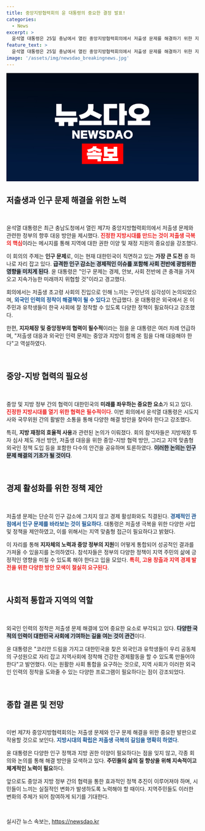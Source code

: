 ```yaml
---
title: 중앙지방협력회의 윤 대통령의 중요한 결정 발표!
categories:
  - News
excerpt: >
  윤석열 대통령은 25일 충남에서 열린 중앙지방협력회의에서 저출생 문제를 해결하기 위한 지방 권한 이양과 재정 지원을 강조했다. 진정한 지방시대가 저출생 극복의 길이라며 외국인 인력 정착 필요성을 언급하며 소통과 협력을 통해 해결 방안을 모색할 것을 당부했다.
feature_text: >
  윤석열 대통령은 25일 충남에서 열린 중앙지방협력회의에서 저출생 문제를 해결하기 위한 지방 권한 이양과 재정 지원을 강조했다. 진정한 지방시대가 저출생 극복의 길이라며 외국인 인력 정착 필요성을 언급하며 소통과 협력을 통해 해결 방안을 모색할 것을 당부했다.
image: '/assets/img/newsdao_breakingnews.jpg'
---
```


<p><img src="/assets/img/newsdao_breakingnews.jpg" alt="cryptoinkorea 속보" /></p>

<h2 data-ke-size="size26">저출생과 인구 문제 해결을 위한 노력</h2>

<p data-ke-size="size16">&nbsp;</p>

<p>윤석열 대통령은 최근 충남도청에서 열린 제7차 중앙지방협력회의에서 저출생 문제와 관련한 정부의 향후 대응 방안을 제시했다. <b><span style="color: #ee2323;">진정한 지방시대를 만드는 것이 저출생 극복의 핵심</span></b>이라는 메시지를 통해 지역에 대한 권한 이양 및 재정 지원의 중요성을 강조했다. </p>

<p>이 회의의 주제는 <b>인구 문제</b>로, 이는 현재 대한민국이 직면하고 있는 <strong>가장 큰 도전</strong> 중 하나로 자리 잡고 있다. <b><span style="background-color: #21538527;">급격한 인구 감소는 경제적인 이슈를 포함해 사회 전반에 광범위한 영향을 미치게 된다</span></b>. 윤 대통령은 "인구 문제는 경제, 안보, 사회 전반에 큰 충격을 가져오고 지속가능한 미래까지 위협할 것"이라고 경고했다.</p>

<p>회의에서는 저출생 초고령 사회의 진입으로 인해 느끼는 구인난의 심각성이 논의되었으며, <b><span style="color: #1a5490;">외국인 인력의 정착이 해결책이 될 수 있다</span></b>고 언급했다. 윤 대통령은 외국에서 온 이주민과 유학생들이 한국 사회에 잘 정착할 수 있도록 다양한 정책이 필요하다고 강조했다. </p>

<p>한편, <b>지자체장 및 중앙정부의 협력이 필수적</b>이라는 점을 윤 대통령은 여러 차례 언급하며, "저출생 대응과 외국인 인력 문제는 중앙과 지방이 함께 온 힘을 다해 대응해야 한다"고 역설하였다. </p>

<p data-ke-size="size16">&nbsp;</p>

<h2 data-ke-size="size26">중앙-지방 협력의 필요성</h2>

<p data-ke-size="size16">&nbsp;</p>

<p>중앙 및 지방 정부 간의 협력이 대한민국의 <strong>미래를 좌우하는 중요한 요소</strong>가 되고 있다. <b><span style="color: #ee2323;">진정한 지방시대를 열기 위한 협력은 필수적이다</span></b>. 이번 회의에서 윤석열 대통령은 시도지사와 국무위원 간의 활발한 소통을 통해 다양한 해결 방안을 찾아야 한다고 강조했다.</p>

<p>특히, <b>지방 재정의 효율적 사용</b>과 관련된 논의가 이뤄졌다. 회의 참석자들은 지방재정 투자 심사 제도 개선 방안, 저출생 대응을 위한 중앙-지방 협력 방안, 그리고 지역 맞춤형 외국인 정책 도입 등을 포함한 다수의 안건을 공유하며 토론하였다. <b><span style="background-color: #21538527;">이러한 논의는 인구 문제 해결의 기초가 될 것이다</span></b>.</p>

<p data-ke-size="size16">&nbsp;</p>

<h2 data-ke-size="size26">경제 활성화를 위한 정책 제안</h2>

<p data-ke-size="size16">&nbsp;</p>

<p>저출생 문제는 단순히 인구 감소에 그치지 않고 경제 활성화와도 직결된다. <b><span style="color: #1a5490;">경제적인 관점에서 인구 문제를 바라보는 것이 필요하다</span></b>. 대통령은 저출생 극복을 위한 다양한 사업 및 정책을 제안하였고, 이를 위해서는 지역 맞춤형 접근이 필요하다고 밝혔다.</p>

<p>이 자리를 통해 <b>지자체의 노력과 중앙 정부의 지원</b>이 어떻게 통합되어 성공적인 결과를 가져올 수 있을지를 논의하였다. 참석자들은 정부의 다양한 정책이 지역 주민의 삶에 긍정적인 영향을 미칠 수 있도록 해야 한다고 입을 모았다. <b><span style="color: #ee2323;">특히, 고용 창출과 지역 경제 발전을 위한 다양한 방안 모색이 절실히 요구된다</span></b>.</p>

<p data-ke-size="size16">&nbsp;</p>

<h2 data-ke-size="size26">사회적 통합과 지역의 역할</h2>

<p data-ke-size="size16">&nbsp;</p>

<p>외국인 인력의 정착은 저출생 문제 해결에 있어 중요한 요소로 부각되고 있다. <b><span style="background-color: #21538527;">다양한 국적의 인력이 대한민국 사회에 기여하는 길을 여는 것이 관건</span></b>이다. </p>

<p>윤 대통령은 "코리안 드림을 가지고 대한민국을 찾은 외국인과 유학생들이 우리 공동체의 구성원으로 자리 잡고 지역사회에 정착해 건강한 경제활동을 할 수 있도록 만들어야 한다"고 발언했다. 이는 원활한 사회 통합을 요구하는 것으로, 지역 사회가 이러한 외국인 인력의 정착을 도와줄 수 있는 다양한 프로그램이 필요하다는 점이 강조되었다.</p>

<p data-ke-size="size16">&nbsp;</p>

<h2 data-ke-size="size26">종합 결론 및 전망</h2>

<p data-ke-size="size16">&nbsp;</p>

<p>이번 제7차 중앙지방협력회의는 저출생 문제와 인구 문제 해결을 위한 중요한 발판으로 작용할 것으로 보인다. <b><span style="color: #1a5490;">지방시대의 확립은 저출생 극복의 길임을 명확히 하였다</span></b>. </p>

<p>윤 대통령은 다양한 인구 정책과 지방 권한 이양이 필요하다는 점을 잊지 않고, 각종 회의와 논의를 통해 해결 방안을 모색하고 있다. <b>주민들의 삶의 질 향상을 위해 지속적이고 체계적인 노력이 필요</b>하다. </p>

<p>앞으로도 중앙과 지방 정부 간의 협력을 통한 효과적인 정책 추진이 이루어져야 하며, 시민들이 느끼는 실질적인 변화가 발생하도록 노력해야 할 때이다. 지역주민들도 이러한 변화의 주체가 되어 참여하게 되기를 기대한다. </p>

<p data-ke-size="size16">&nbsp;</p>
실시간 뉴스 속보는, <a href="https://newsdao.kr" rel="dofollow">https://newsdao.kr</a>


